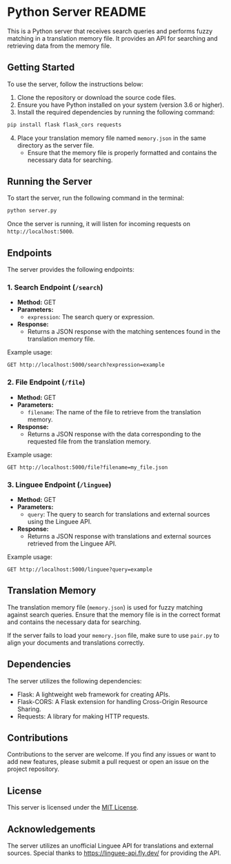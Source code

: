 # Python Server README

This is a Python server that receives search queries and performs fuzzy matching in a translation memory file. It provides an API for searching and retrieving data from the memory file.

## Getting Started

To use the server, follow the instructions below:

1. Clone the repository or download the source code files.
2. Ensure you have Python installed on your system (version 3.6 or higher).
3. Install the required dependencies by running the following command:

```bash
pip install flask flask_cors requests
```

4. Place your translation memory file named `memory.json` in the same directory as the server file.
   - Ensure that the memory file is properly formatted and contains the necessary data for searching.

## Running the Server

To start the server, run the following command in the terminal:

```bash
python server.py
```

Once the server is running, it will listen for incoming requests on `http://localhost:5000`.

## Endpoints

The server provides the following endpoints:

### 1. Search Endpoint (`/search`)

- **Method:** GET
- **Parameters:**
  - `expression`: The search query or expression.
- **Response:**
  - Returns a JSON response with the matching sentences found in the translation memory file.

Example usage:

```
GET http://localhost:5000/search?expression=example
```

### 2. File Endpoint (`/file`)

- **Method:** GET
- **Parameters:**
  - `filename`: The name of the file to retrieve from the translation memory.
- **Response:**
  - Returns a JSON response with the data corresponding to the requested file from the translation memory.

Example usage:

```
GET http://localhost:5000/file?filename=my_file.json
```

### 3. Linguee Endpoint (`/linguee`)

- **Method:** GET
- **Parameters:**
  - `query`: The query to search for translations and external sources using the Linguee API.
- **Response:**
  - Returns a JSON response with translations and external sources retrieved from the Linguee API.

Example usage:

```
GET http://localhost:5000/linguee?query=example
```

## Translation Memory

The translation memory file (`memory.json`) is used for fuzzy matching against search queries. Ensure that the memory file is in the correct format and contains the necessary data for searching.

If the server fails to load your `memory.json` file, make sure to use `pair.py` to align your documents and translations correctly.

## Dependencies

The server utilizes the following dependencies:

- Flask: A lightweight web framework for creating APIs.
- Flask-CORS: A Flask extension for handling Cross-Origin Resource Sharing.
- Requests: A library for making HTTP requests.

## Contributions

Contributions to the server are welcome. If you find any issues or want to add new features, please submit a pull request or open an issue on the project repository.

## License

This server is licensed under the [MIT License](https://opensource.org/licenses/MIT).

## Acknowledgements

The server utilizes an unofficial Linguee API for translations and external sources. Special thanks to https://linguee-api.fly.dev/ for providing the API.

